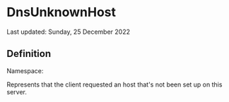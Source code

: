 #  DnsUnknownHost
Last updated: Sunday, 25 December 2022

## Definition
Namespace: 

Represents that the client requested an host that's not been set up on this server.

